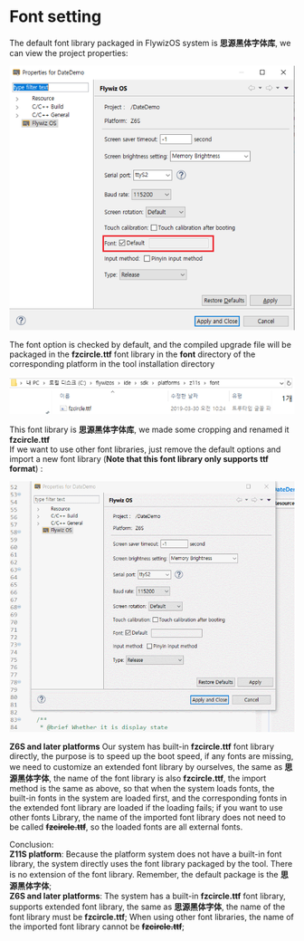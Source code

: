
# Font setting
The default font library packaged in FlywizOS system is **思源黑体字体库**, we can view the project properties:

![](images/font_setting.png)

The font option is checked by default, and the compiled upgrade file will be packaged in the **fzcircle.ttf** font library in the **font** directory of the corresponding platform in the tool installation directory

![](images/font_path.png)

This font library is **思源黑体字体库**, we made some cropping and renamed it **fzcircle.ttf**<br/>
If we want to use other font libraries, just remove the default options and import a new font library (**Note that this font library only supports ttf format**) :

![](images/load_ttf.gif)

**Z6S and later platforms** Our system has built-in **fzcircle.ttf** font library directly, the purpose is to speed up the boot speed, if any fonts are missing, we need to customize an extended font library by ourselves, the same as **思源黑体字体**, the name of the font library is also **fzcircle.ttf**, the import method is the same as above, so that when the system loads fonts, the built-in fonts in the system are loaded first, and the corresponding fonts in the extended font library are loaded if the loading fails; if you want to use other fonts Library, the name of the imported font library does not need to be called **~~fzcircle.ttf~~**, so the loaded fonts are all external fonts.<br/>

Conclusion:<br/>
**Z11S platform**: Because the platform system does not have a built-in font library, the system directly uses the font library packaged by the tool. There is no extension of the font library. Remember, the default package is the **思源黑体字体**;<br/>
**Z6S and later platforms**: The system has a built-in **fzcircle.ttf** font library, supports extended font library, the same as **思源黑体字体**, the name of the font library must be **fzcircle.ttf**; When using other font libraries, the name of the imported font library cannot be **~~fzcircle.ttf~~**;

